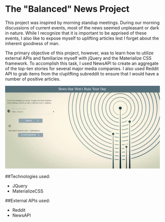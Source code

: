 # The "Balanced" News Project

This project was inspired by morning standup meetings. During our morning discussions of current events, most of the news seemed unpleasant or dark in nature. While I recognize that it is important to be apprised of these events, I also like to expose myself to uplifting articles lest I forget about the inherent goodness of man.

The primary objective of this project, however, was to learn how to utilize external APIs and familiarize myself with jQuery and the Materialize CSS framework. To accomplish this task, I used NewsAPI to create an aggregate of the top-ten stories for several major media companies. I also used Reddit API to grab items from the r/uplifting subreddit to ensure that I would have a number of positive articles.

![Home View](./READMEIMG/news_home.png?raw=true "Home")


##Technologies used:

* JQuery
* MaterializeCSS


##External APIs used:
* Reddit
* NewsAPI
